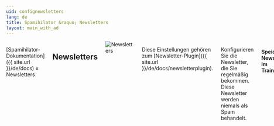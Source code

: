 ```yaml
---
uid: confignewsletters
lang: de
title: Spamihilator &raquo; Newsletters
layout: main_with_ad
---
```


<div class="row">
<div class="twelve columns" markdown="1">

[Spamihilator-Dokumentation]({{ site.url }}/de/docs) &laquo; Newsletters

## Newsletters

<img src="{{ site.url }}/images/docs/de/confignewsletters_de.png" alt="Newsletters" class="docs-screenshot">

Diese Einstellungen gehören zum [Newsletter-Plugin]({{ site.url }}/de/docs/newsletterplugin).

Konfigurieren Sie die Newsletter, die Sie regelmäßig bekommen. Diese Newsletter werden niemals als Spam behandelt.

#### Speichere Newsletter nicht im Trainingsbereich

Wenn Sie diese Option aktivieren, werden Newsletter nicht mehr im Trainingsbereich angezeigt.

#### Lerne automatisch von Newslettern

Diese Option können Sie nur aktivieren, wenn Sie auch "**Speichere Newsletter nicht im Trainingsbereich**" eingeschaltet haben. Spamihilator wird die Newsletter dann benutzen, um automatisch von ihnen zu lernen.

Bitte beachten Sie, dass Newsletter oftmals Werbung enthalten und das automatische Lernen zu falschen Filterergebnissen des Lernenden Filters führen kann. Schalten Sie diese Option also nur ein, wenn Sie sich ganz sicher sind, was Sie tun.
{: .noteimportant }

### Weitere Einstellungen

Sie können außerdem folgende Einstellungen des Newsletter-Plugins verändern:

* [Signaturen]({{ site.url }}/de/docs/configsignatures)
* [Newsgroups]({{ site.url }}/de/docs/confignewsgroups)

</div>
</div>
